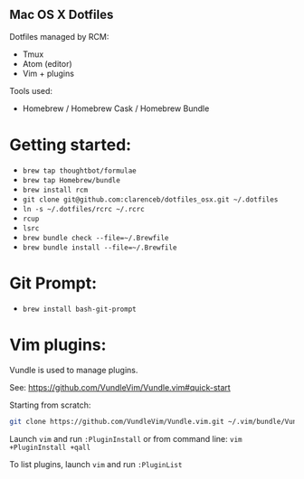 Mac OS X Dotfiles
------------------

Dotfiles managed by RCM:

* Tmux
* Atom (editor)
* Vim + plugins

Tools used:

* Homebrew / Homebrew Cask / Homebrew Bundle

Getting started:
================

* `brew tap thoughtbot/formulae`
* `brew tap Homebrew/bundle`
* `brew install rcm`
* `git clone git@github.com:clarenceb/dotfiles_osx.git ~/.dotfiles`  
* `ln -s ~/.dotfiles/rcrc ~/.rcrc`
* `rcup`
* `lsrc`
* `brew bundle check --file=~/.Brewfile`
* `brew bundle install --file=~/.Brewfile`

Git Prompt:
===========

* `brew install bash-git-prompt`


Vim plugins:
============

Vundle is used to manage plugins.

See: https://github.com/VundleVim/Vundle.vim#quick-start

Starting from scratch:

```sh
git clone https://github.com/VundleVim/Vundle.vim.git ~/.vim/bundle/Vundle.vim
```

Launch `vim` and run `:PluginInstall`
or from command line: `vim +PluginInstall +qall`

To list plugins, launch `vim` and run `:PluginList`
